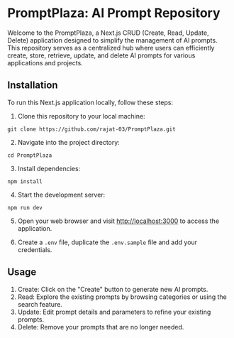 # PromptPlaza: AI Prompt Repository

Welcome to the PromptPlaza, a Next.js CRUD (Create, Read, Update, Delete) application designed to simplify the management of AI prompts. This repository serves as a centralized hub where users can efficiently create, store, retrieve, update, and delete AI prompts for various applications and projects.


## Installation

To run this Next.js application locally, follow these steps:

1. Clone this repository to your local machine:
```
git clone https://github.com/rajat-03/PromptPlaza.git
```
2. Navigate into the project directory:
```
cd PromptPlaza
```
3. Install dependencies:
```
npm install
```
4. Start the development server:
```
npm run dev
```

5. Open your web browser and visit [http://localhost:3000](http://localhost:3000) to access the application.

6. Create a `.env` file, duplicate the `.env.sample` file and add your credentials.

## Usage

1. Create: Click on the "Create" button to generate new AI prompts.
2. Read: Explore the existing prompts by browsing categories or using the search feature.
3. Update: Edit prompt details and parameters to refine your existing prompts.
4. Delete: Remove your prompts that are no longer needed.

